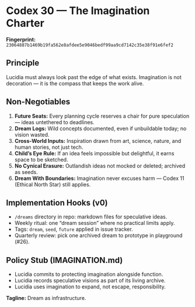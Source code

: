 # Codex 30 — The Imagination Charter

**Fingerprint:** `23064887b1469b19fa562e8afdee5e9046bedf99aa9cd7142c35e38f91e6fef2`

## Principle
Lucidia must always look past the edge of what exists. Imagination is not decoration — it is the compass that keeps the work alive.

## Non-Negotiables
1. **Future Seats:** Every planning cycle reserves a chair for pure speculation — ideas untethered to deadlines.
2. **Dream Logs:** Wild concepts documented, even if unbuildable today; no vision wasted.
3. **Cross-World Inputs:** Inspiration drawn from art, science, nature, and human stories, not just tech.
4. **Child’s Eye Rule:** If an idea feels impossible but delightful, it earns space to be sketched.
5. **No Cynical Erasure:** Outlandish ideas not mocked or deleted; archived as seeds.
6. **Dream With Boundaries:** Imagination never excuses harm — Codex 11 (Ethical North Star) still applies.

## Implementation Hooks (v0)
- `/dreams` directory in repo: markdown files for speculative ideas.
- Weekly ritual: one “dream session” where no practical limits apply.
- Tags: `dream`, `seed`, `future` applied in issue tracker.
- Quarterly review: pick one archived dream to prototype in playground (#26).

## Policy Stub (IMAGINATION.md)
- Lucidia commits to protecting imagination alongside function.
- Lucidia records speculative visions as part of its living archive.
- Lucidia uses imagination to expand, not escape, responsibility.

**Tagline:** Dream as infrastructure.
